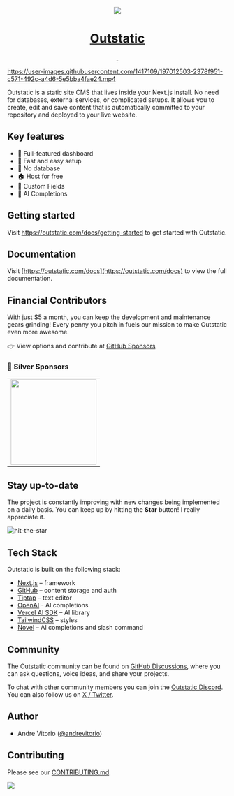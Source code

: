 <p align="center">
  <a href="https://outstatic.com">
    <picture>
      <source media="(prefers-color-scheme: dark)" srcset="https://raw.githubusercontent.com/avitorio/outstatic/main/.github/images/readme-illustration-dark.png">
      <img src="https://raw.githubusercontent.com/avitorio/outstatic/main/.github/images/readme-illustration-light.png">
    </picture>
    <h1 align="center">Outstatic</h1>
  </a>
</p>

<p align="center">
  <a aria-label="NPM version" href="https://www.npmjs.com/package/outstatic">
    <img alt="" src="https://img.shields.io/npm/v/outstatic?style=for-the-badge&labelColor=000000">
  </a>
  <a aria-label="License" href="https://github.com/avitorio/outstatic/blob/main/license.md">
    <img alt="" src="https://img.shields.io/npm/l/outstatic?style=for-the-badge&labelColor=000000">
  </a>
</p>

https://user-images.githubusercontent.com/1417109/197012503-2378f951-c571-492c-a4d6-5e5bba4fae24.mp4

Outstatic is a static site CMS that lives inside your Next.js install. No need for databases, external services, or complicated setups. It allows you to create, edit and save content that is automatically committed to your repository and deployed to your live website.

## Key features

- 📝 Full-featured dashboard
- 🚀 Fast and easy setup
- 💾 No database
- 🏠 Host for free
- 🧩 Custom Fields
- 🤖 AI Completions

## Getting started

Visit <a aria-label="outstatic getting started" href="https://outstatic.com/learn">https://outstatic.com/docs/getting-started</a> to get started with Outstatic.

## Documentation

Visit [https://outstatic.com/docs](https://outstatic.com/docs) to view the full documentation.

## Financial Contributors

With just $5 a month, you can keep the development and maintenance gears grinding! Every penny you pitch in fuels our mission to make Outstatic even more awesome.

👉 View options and contribute at [GitHub Sponsors](https://github.com/sponsors/avitorio)

### 🥈 Silver Sponsors

<table>
  <tr>
  <td>
<a aria-label="Puppetry" href="https://www.puppetry.com/?utm_source=Outstatic&utm_medium=sponsorship">
<img alt="" src="https://raw.githubusercontent.com/avitorio/outstatic/canary/.github/puppetry.png" width="196px">
</a>
</td>
  </tr>
</table>

## Stay up-to-date

The project is constantly improving with new changes being implemented on a daily basis. You can keep up by hitting the **Star** button! I really appreciate it.

![hit-the-star](https://user-images.githubusercontent.com/1417109/197028994-7261693c-0201-4ec7-9c69-a996c9de870c.gif)

## Tech Stack

Outstatic is built on the following stack:

- [Next.js](https://nextjs.org/) – framework
- [GitHub](https://github.com/) – content storage and auth
- [Tiptap](https://tiptap.dev/) – text editor
- [OpenAI](https://openai.com/) - AI completions
- [Vercel AI SDK](https://sdk.vercel.ai/docs) – AI library
- [TailwindCSS](https://tailwindcss.com/) – styles
- [Novel](https://novel.sh) – AI completions and slash command

## Community

The Outstatic community can be found on [GitHub Discussions](https://github.com/avitorio/outstatic/discussions), where you can ask questions, voice ideas, and share your projects.

To chat with other community members you can join the [Outstatic Discord](https://discord.gg/qEjtpn7E6F).
You can also follow us on [X / Twitter](https://x.com/outstatic).

## Author

- Andre Vitorio ([@andrevitorio](https://twitter.com/andrevitorio))

## Contributing

Please see our [CONTRIBUTING.md](/CONTRIBUTING.md).

<a href="https://github.com/avitorio/outstatic/graphs/contributors">
  <img src="https://contrib.rocks/image?repo=avitorio/outstatic" />
</a>

